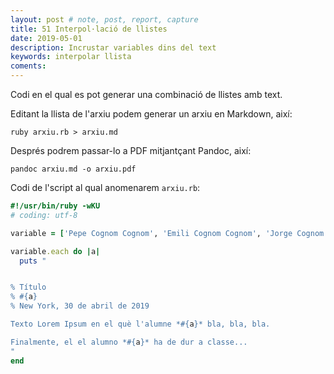 ```yaml
---
layout: post # note, post, report, capture
title: 51 Interpol·lació de llistes
date: 2019-05-01
description: Incrustar variables dins del text
keywords: interpolar llista
coments: 
---
```


Codi en el qual es pot generar una combinació de llistes amb text.

Editant la llista de l'arxiu podem generar un arxiu en Markdown, així:

```
ruby arxiu.rb > arxiu.md
```

Després podrem passar-lo a PDF mitjantçant Pandoc, així:

```
pandoc arxiu.md -o arxiu.pdf
```

Codi de l'script al qual anomenarem `arxiu.rb`:

```ruby
#!/usr/bin/ruby -wKU
# coding: utf-8

variable = ['Pepe Cognom Cognom', 'Emili Cognom Cognom', 'Jorge Cognom Cognom', 'Ana Cognom Cognom']

variable.each do |a|
  puts "


% Título
% #{a}
% New York, 30 de abril de 2019

Texto Lorem Ipsum en el què l'alumne *#{a}* bla, bla, bla.

Finalmente, el el alumno *#{a}* ha de dur a classe...
"
end
```